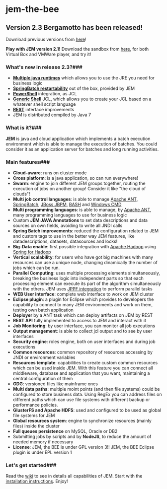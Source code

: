 # jem-the-bee

## Version 2.3 Bergamotto has been released!
 
Download previous versions from [here](http://jemthebee.org/index.php/downloads/)!

**Play with JEM version 2.1!** Download the sandbox from [here](http://www.pepstock.org/download/jem-v2.1-centos-x64-sandbox.ova), for both Virtual Box and VMWare player, and try it!
 
### What's new in release 2.3?###
  
  * **[Multiple java runtimes](../../wiki/ConfiguringJEMNode)** which allows you to use the JRE you need for business logic
  * **[SpringBatch restartability](../../wiki/JCLReferenceUsingSpringBatch#restartability)** out of the box, provided by JEM
  * **[PowerShell](../../wiki/PS_as_JCL)** integration, as JCL
  * **[Generic Shell](../../wiki/Generic_JCL_Script_Factory)** JCL, which allows you to create your JCL based on a whatever shell script language
  * **[REST](../../wiki/REST)** interface improvements 
  * JEM is distributed compiled by Java 7
 
 
### What is it?###
 
**JEM** is java and cloud application which implements a batch execution environment which is able to manage the execution of batches. You could consider it as an application server for batches and long running activities.
 
### Main features###
 
 * **Cloud-aware**: runs on cluster mode
 * **Cross platform**: is a java application, so can run everywhere!
 * **Swarm**: engine to join different JEM groups together, routing the execution of jobs on another group! Consider it like "the cloud of clouds"!
 * **Multi job control languages**: is able to manage [Apache ANT](http://ant.apache.org/),  [SpringBatch](http://docs.spring.io/spring-batch/), [JBoss JBPM](http://docs.jboss.org/jbpm/v6.1/userguide/jBPMOverview.html), [BASH](http://www.gnu.org/software/bash/) and [Windows CMD](http://www.microsoft.com/resources/documentation/windows/xp/all/proddocs/en-us/cmd.mspx?mfr=true)
 * **Multi programming languages**: is able to manage, by [Apache ANT](http://ant.apache.org/), many programming languages to use for business logic
 * Custom **JEM JAVA Annotations** to set data descriptions and data sources on own fields, avoiding to write all JNDI calls
 * **Spring Batch improvements**: reduced the configuration related to JEM and custom tags to use in the better way JEM features, like datadescriptions, datasets, datasources and locks!
 * **Big-Data enable**: first possible integration with [Apache Hadoop](http://hadoop.apache.org/) using [Spring for Hadoop](http://projects.spring.io/spring-hadoop/)
 * **Vertical scalability**: for users who have got big machines with many resources can use a unique node, changing dinamically the number of jobs which can be run.
 * **Parallel Computing**: uses multiple processing elements simultaneously, breaking the business logic into independent parts so that each processing element can execute its part of the algorithm simultaneously with the others. JEM uses [JPPF integration](../../wiki/ParallelComputingJPPF) to perform parallel tasks 
 * **WEB User interface**: complete web interface to work on JEM cluster
 * **Eclipse plugin**: a plugin for Eclipse which provides to developers the capability to connect to many JEM environments and work on them, testing own batch application
 * **Deployer** by a ANT task which can deploy artifacts on JEM by REST
 * **REST API** fully implemented to access to JEM and interact with it
 * **Job Monitoring**: by user interface, you can monitor all job executions
 * **Output management**: is able to collect jcl output and to see by user interfaces
 * **Security engine**: roles engine, both on user interfaces and during job executions
 * **Common resources**: common repository of resources accessing by JNDI or environment variables
 * **Resources template**: capabilities to create custom common resources which can be used inside JEM. With this feature you can connect all middleware, database and application that you want, maintaining a central configuration of them 
 * **GDG**: versioned files like mainframe ones
 * **Multi data paths**: multiple moint points (and then file systems) could be configured to store business data. Using RegEx you can address files on different paths which can use file systems with different backup or performance policies.
 * **GlusterFS and Apache HDFS**: used and configured to be used as global file systems for JEM
 * **Global resources system**: engine to synchronize resources (mainly files) inside the cluster
 * **Full queues persistence** on MySQL, Oracle or DB2
 * Submitting jobs by scripts and by **NodeJS**, to reduce the amount of needed memory if necessary 
 * **License**: JEM, the BEE is under GPL version 3!! JEM, the BEE Eclipse plugin is under EPL version 1
 
### Let's get started###
 
Read the [wiki](../../wiki/Home) to see in details all capabilities of JEM.
Start with the [installation instructions](../../wiki/Installation). Enjoy!

